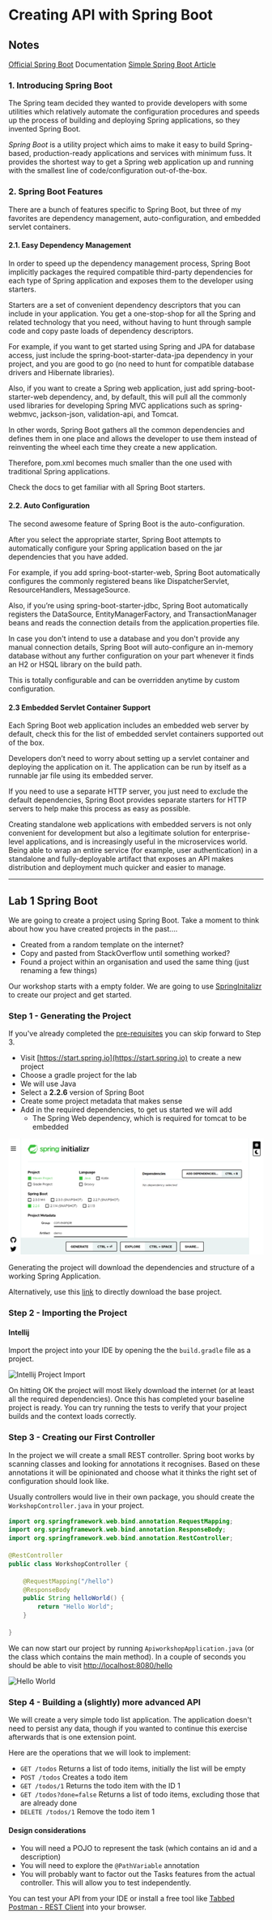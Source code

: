 # Creating API with Spring Boot 

## Notes
[Official Spring Boot](https://spring.io/guides/gs/spring-boot/) Documentation
[Simple Spring Boot Article](https://www.marcobehler.com/guides/spring-boot)

### 1. Introducing Spring Boot
The Spring team decided they wanted to provide developers with some utilities which relatively automate the configuration procedures and speeds up the process of building and deploying Spring applications, so they invented Spring Boot.

*Spring Boot* is a utility project which aims to make it easy to build Spring-based, production-ready applications and services with minimum fuss. It provides the shortest way to get a Spring web application up and running with the smallest line of code/configuration out-of-the-box.

### 2. Spring Boot Features
There are a bunch of features specific to Spring Boot, but three of my favorites are dependency management, auto-configuration, and embedded servlet containers.

#### 2.1. Easy Dependency Management
In order to speed up the dependency management process, Spring Boot implicitly packages the required compatible third-party dependencies for each type of Spring application and exposes them to the developer using starters.

Starters are a set of convenient dependency descriptors that you can include in your application. You get a one-stop-shop for all the Spring and related technology that you need, without having to hunt through sample code and copy paste loads of dependency descriptors.

For example, if you want to get started using Spring and JPA for database access, just include the spring-boot-starter-data-jpa dependency in your project, and you are good to go (no need to hunt for compatible database drivers and Hibernate libraries).

Also, if you want to create a Spring web application, just add spring-boot-starter-web dependency, and, by default, this will pull all the commonly used libraries for developing Spring MVC applications such as spring-webmvc, jackson-json, validation-api, and Tomcat.

In other words, Spring Boot gathers all the common dependencies and defines them in one place and allows the developer to use them instead of reinventing the wheel each time they create a new application.

Therefore, pom.xml becomes much smaller than the one used with traditional Spring applications.

Check the docs to get familiar with all Spring Boot starters.

#### 2.2. Auto Configuration
The second awesome feature of Spring Boot is the auto-configuration.

After you select the appropriate starter, Spring Boot attempts to automatically configure your Spring application based on the jar dependencies that you have added.

For example, if you add spring-boot-starter-web, Spring Boot automatically configures the commonly registered beans like DispatcherServlet, ResourceHandlers, MessageSource.

Also, if you’re using spring-boot-starter-jdbc, Spring Boot automatically registers the DataSource, EntityManagerFactory, and TransactionManager beans and reads the connection details from the application.properties file.

In case you don't intend to use a database and you don't provide any manual connection details, Spring Boot will auto-configure an in-memory database without any further configuration on your part whenever it finds an H2 or HSQL library on the build path.

This is totally configurable and can be overridden anytime by custom configuration.

#### 2.3 Embedded Servlet Container Support
Each Spring Boot web application includes an embedded web server by default, check this for the list of embedded servlet containers supported out of the box.

Developers don’t need to worry about setting up a servlet container and deploying the application on it. The application can be run by itself as a runnable jar file using its embedded server.

If you need to use a separate HTTP server, you just need to exclude the default dependencies, Spring Boot provides separate starters for HTTP servers to help make this process as easy as possible.

Creating standalone web applications with embedded servers is not only convenient for development but also a legitimate solution for enterprise-level applications, and is increasingly useful in the microservices world. Being able to wrap an entire service (for example, user authentication) in a standalone and fully-deployable artifact that exposes an API makes distribution and deployment much quicker and easier to manage.


-----------------------------------------------------------------------------------------------


## Lab 1 Spring Boot

We are going to create a project using Spring Boot. Take a moment to think about how you have created projects in the past....

* Created from a random template on the internet?
* Copy and pasted from StackOverflow until something worked?
* Found a project within an organisation and used the same thing (just renaming a few things)

Our workshop starts with a empty folder. We are going to use [SpringInitalizr](https://start.spring.io) to create our project and get started.

### Step 1 - Generating the Project
If you've already completed the [pre-requisites](../prerequisites/README.md) you can skip forward to Step 3.

* Visit [https://start.spring.io](https://start.spring.io) to create a new project
* Choose a gradle project for the lab
* We will use Java
* Select a **2.2.6** version of Spring Boot
* Create some project metadata that makes sense
* Add in the required dependencies, to get us started we will add
   * The Spring Web dependency, which is required for tomcat to be embedded

![Spring Initializr]( /presentations/images/spring-inti.png)

Generating the project will download the dependencies and structure of a working Spring Application.

Alternatively, use this [link](https://start.spring.io/#!type=gradle-project&language=java&platformVersion=2.2.6.RELEASE&packaging=jar&jvmVersion=1.8&groupId=com.restful&artifactId=RestfulApi&name=RestfulApi&description=Demo%20project%20for%20Spring%20Boot&packageName=com.restful.RestfulApi&dependencies=web) to directly download the base project.


### Step 2 - Importing the Project

#### Intellij

Import the project into your IDE by opening the the `build.gradle` file as a project.

![Intellij Project Import](01B-sample-import.png)

On hitting OK the project will most likely download the internet (or at least all the required dependencies). 
Once this has completed your baseline project is ready. 
You can try running the tests to verify that your project builds and the context loads correctly.
 

### Step 3 - Creating our First Controller

In the project we will create a small REST controller. 
Spring boot works by scanning classes and looking for annotations it recognises.
Based on these annotations it will be opinionated and choose what it thinks the right set of configuration should look like.

Usually controllers would live in their own package, you should create the `WorkshopController.java` in your project.

```java
import org.springframework.web.bind.annotation.RequestMapping;
import org.springframework.web.bind.annotation.ResponseBody;
import org.springframework.web.bind.annotation.RestController;

@RestController
public class WorkshopController {

    @RequestMapping("/hello")
    @ResponseBody
    public String helloWorld() {
        return "Hello World";
    }

}
```

We can now start our project by running `ApiworkshopApplication.java` (or the class which contains the main method). 
In a couple of seconds you should be able to visit [http://localhost:8080/hello](http://localhost:8080/hello)

![Hello World](01C-hello-world.png)

### Step 4 - Building a (slightly) more advanced API

We will create a very simple todo list application.
The application doesn't need to persist any data, though if you wanted to continue this exercise afterwards that is one extension point.

Here are the operations that we will look to implement:

* `GET /todos` Returns a list of todo items, initially the list will be empty
* `POST /todos` Creates a todo item
* `GET /todos/1` Returns the todo item with the ID 1
* `GET /todos?done=false` Returns a list of todo items, excluding those that are already done
* `DELETE /todos/1` Remove the todo item 1

#### Design considerations

* You will need a POJO to represent the task (which contains an id and a description)
* You will need to explore the `@PathVariable` annotation
* You will probably want to factor out the Tasks features from the actual controller. 
This will allow you to test independently. 

You can test your API from your IDE or install a free tool like [Tabbed Postman - REST Client](https://chrome.google.com/webstore/detail/tabbed-postman-rest-clien/coohjcphdfgbiolnekdpbcijmhambjff) 
into your browser. 
 